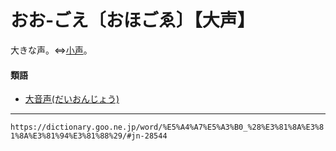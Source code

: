 # おお‐ごえ〔おほごゑ〕【大声】

大きな声。⇔[小声](https://dictionary.goo.ne.jp/word/%E5%B0%8F%E5%A3%B0/#jn-77867)。

#### 類語

-   [大音声(だいおんじょう)](https://dictionary.goo.ne.jp/word/%E5%A4%A7%E9%9F%B3%E5%A3%B0/#jn-132598)

---
`https://dictionary.goo.ne.jp/word/%E5%A4%A7%E5%A3%B0_%28%E3%81%8A%E3%81%8A%E3%81%94%E3%81%88%29/#jn-28544`